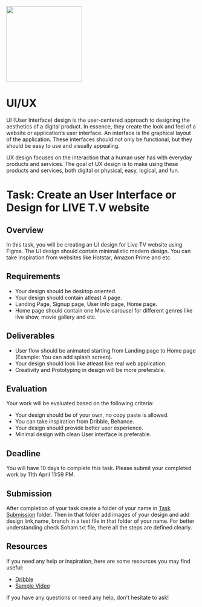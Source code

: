 <img src="https://github.com/EnigmaVSSUT/Induction-2023-2nd-year/blob/main/ui-ux/assets/uiux.gif" width="200">

# UI/UX

UI (User Interface) design is the user-centered approach to designing the aesthetics of a digital product. In essence, they create the look and feel of a website or application’s user interface. An interface is the graphical layout of the application. These interfaces should not only be functional, but they should be easy to use and visually appealing.

UX design focuses on the interaction that a human user has with everyday products and services. The goal of UX design is to make using these products and services, both digital or physical, easy, logical, and fun.

# Task: Create an User Interface or Design for LIVE T.V website 

## Overview

In this task, you will be creating an UI design for Live TV website using Figma. The UI design should contain minimalistic modern design. You can take inspiration from websites like Hotstar, Amazon Prime and etc.

## Requirements

- Your design should be desktop oriented.
- Your design should contain atleast 4 page.
- Landing Page, Signup page, User info page, Home page.
- Home page should contain one Movie carousel for different genres like live show, movie gallery and etc.


## Deliverables

- User flow should be animated starting from Landing page to Home page (Example: You can add splash screen).
- Your design should look like atleast like real web application.
- Creativity and Prototyping in design will be more preferable. 

## Evaluation

Your work will be evaluated based on the following criteria:

- Your design should be of your own, no copy paste is allowed.
- You can take inspiration from Dribble, Behance.
- Your design should provide better user experience.
- Minimal design with clean User interface is preferable.

## Deadline

You will have 10 days to complete this task. Please submit your completed work by 11th April 11:59 PM.

## Submission

After completion of your task create a folder of your name in [Task Submission](https://github.com/EnigmaVSSUT/Induction-2023/tree/main/Out%20Reach/UI%20UX/Task%20Submission) folder. Then in that folder add images of your design and add design link,name, branch in a text file in that folder of your name. For better understanding check Soham.txt file, there all the steps are defined clearly.

## Resources

If you need any help or inspiration, here are some resources you may find useful:

- [Dribble](https://dribbble.com/tags/live_tv)
- [Sample Video](https://youtu.be/nGqwQPvjwuA)

If you have any questions or need any help, don't hesitate to ask!








